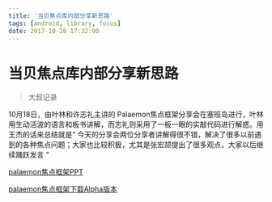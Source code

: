 ```yaml
---
title: '当贝焦点库内部分享新思路'
tags: [android, library, focus]
date: 2017-10-28 17:32:00
---
```


# 当贝焦点库内部分享新思路

> 大叔记录

10月18日，由叶林和许志礼主讲的 Palaemon焦点框架分享会在塞班岛进行，叶林用生动活波的语言和板书讲解，而志礼则采用了一板一眼的实敲代码进行解惑。用王杰的话来总结就是“ 今天的分享会两位分享者讲解得很不错，解决了很多以前遇到的各种焦点问题；大家也比较积极，尤其是张宏颉提出了很多观点，大家以后继续踊跃发言 ”


[palaemon焦点框架PPT](media/palaemon%E7%84%A6%E7%82%B9%E6%A1%86%E6%9E%B6.pptx)

[palaemon焦点框架下载Alpha版本](media/palaemon%E7%84%A6%E7%82%B9%E6%A1%86%E6%9E%B6.zip)


